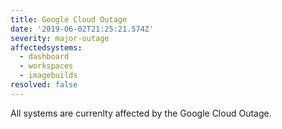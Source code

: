 ```yaml
---
title: Google Cloud Outage
date: '2019-06-02T21:25:21.574Z'
severity: major-outage
affectedsystems:
  - dashboard
  - workspaces
  - imagebuilds
resolved: false
---
```

All systems are currenlty affected by the Google Cloud Outage.

<!--- language code: en -->
